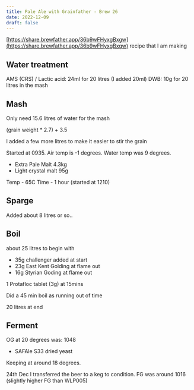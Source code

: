 ```yaml
---
title: Pale Ale with Grainfather - Brew 26
date: 2022-12-09
draft: false 
---
```


<!-- [https://www.brewersfriend.com/homebrew/recipe/view/1289160/kingston-jpa](https://www.brewersfriend.com/homebrew/recipe/view/1289160/kingston-jpa)  -->
<!-- [![pot](/images/2022-10-08/6.jpg "treatment")](/images/2022-10-08/6.jpg) -->

[https://share.brewfather.app/36b9wFHyxgBxgw](https://share.brewfather.app/36b9wFHyxgBxgw) recipe that I am making


## Water treatment
AMS (CRS) / Lactic acid: 24ml for 20 litres (I added 20ml)
DWB: 10g for 20 litres in the mash 

## Mash
Only need 15.6 litres of water for the mash

(grain weight * 2.7) + 3.5

I added a few more litres to make it easier to stir the grain

Started at 0935. Air temp is -1 degrees. Water temp was 9 degrees.

- Extra Pale Malt 4.3kg
- Light crystal malt 95g

Temp - 65C 
Time - 1 hour (started at 1210)

## Sparge

Added about 8 litres or so.. 

## Boil

about 25 litres to begin with

- 35g challenger added at start
- 23g East Kent Golding at flame out
- 16g Styrian Goding at flame out

1 Protafloc tablet (3g) at 15mins

Did a 45 min boil as running out of time

20 litres at end

## Ferment 

OG at 20 degrees was: 1048

- SAFAle S33 dried yeast 

Keeping at around 18 degrees.


24th Dec I transferred the beer to a keg to condition. FG was around 1016 (slightly higher FG than WLP005)
